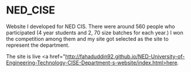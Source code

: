 NED_CISE
========

Website I developed for NED CIS. 
There were around 560 people who participated (4 year students and 2, 70 size batches for each year.)
I won the competition among them and my site got selected as the site to represent the department.

The site is live <a href="http://fahaduddin92.github.io/NED-University-of-Engineering-Technology-CISE-Department-s-website/index.html>here</a>.
